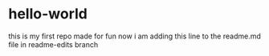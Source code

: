 # hello-world
this is my first repo made for fun
now i am adding this line to the readme.md file in readme-edits branch
